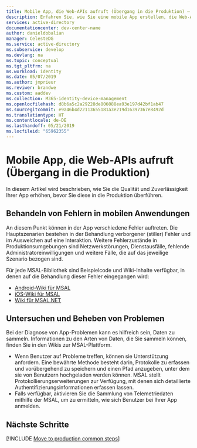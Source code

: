 ```yaml
---
title: Mobile App, die Web-APIs aufruft (Übergang in die Produktion) – Microsoft Identity Platform
description: Erfahren Sie, wie Sie eine mobile App erstellen, die Web-APIs aufruft (Übergang in die Produktion).
services: active-directory
documentationcenter: dev-center-name
author: danieldobalian
manager: CelesteDG
ms.service: active-directory
ms.subservice: develop
ms.devlang: na
ms.topic: conceptual
ms.tgt_pltfrm: na
ms.workload: identity
ms.date: 05/07/2019
ms.author: jmprieur
ms.reviwer: brandwe
ms.custom: aaddev
ms.collection: M365-identity-device-management
ms.openlocfilehash: d8b6a5c2a29228de806088ea93e197d42bf1ab47
ms.sourcegitcommit: e9a46b4d22113655181a3e219d16397367e8492d
ms.translationtype: HT
ms.contentlocale: de-DE
ms.lasthandoff: 05/21/2019
ms.locfileid: "65962355"
---
```

# <a name="mobile-app-that-calls-web-apis---move-to-production"></a>Mobile App, die Web-APIs aufruft (Übergang in die Produktion)

In diesem Artikel wird beschrieben, wie Sie die Qualität und Zuverlässigkeit Ihrer App erhöhen, bevor Sie diese in die Produktion überführen.

## <a name="handling-errors-in-mobile-applications"></a>Behandeln von Fehlern in mobilen Anwendungen

An diesem Punkt können in der App verschiedene Fehler auftreten. Die Hauptszenarien bestehen in der Behandlung verborgener (stiller) Fehler und im Ausweichen auf eine Interaktion. Weitere Fehlerzustände in Produktionsumgebungen sind Netzwerkstörungen, Dienstausfälle, fehlende Administratoreinwilligungen und weitere Fälle, die auf das jeweilige Szenario bezogen sind.

Für jede MSAL-Bibliothek sind Beispielcode und Wiki-Inhalte verfügbar, in denen auf die Behandlung dieser Fehler eingegangen wird:

- [Android-Wiki für MSAL](https://github.com/AzureAD/microsoft-authentication-library-for-android)
- [iOS-Wiki für MSAL](https://github.com/AzureAD/microsoft-authentication-library-for-objc/wiki)
- [Wiki für MSAL.NET](https://github.com/AzureAD/microsoft-authentication-library-for-dotnet/wiki)

## <a name="mitigating-and-investigating-issues"></a>Untersuchen und Beheben von Problemen

Bei der Diagnose von App-Problemen kann es hilfreich sein, Daten zu sammeln. Informationen zu den Arten von Daten, die Sie sammeln können, finden Sie in den Wikis zur MSAL-Plattform.

- Wenn Benutzer auf Probleme treffen, können sie Unterstützung anfordern. Eine bewährte Methode besteht darin, Protokolle zu erfassen und vorübergehend zu speichern und einen Pfad anzugeben, unter dem sie von Benutzern hochgeladen werden können. MSAL stellt Protokollierungserweiterungen zur Verfügung, mit denen sich detaillierte Authentifizierungsinformationen erfassen lassen.
- Falls verfügbar, aktivieren Sie die Sammlung von Telemetriedaten mithilfe der MSAL, um zu ermitteln, wie sich Benutzer bei Ihrer App anmelden.

## <a name="next-steps"></a>Nächste Schritte

[!INCLUDE [Move to production common steps](../../../includes/active-directory-develop-scenarios-production.md)]
